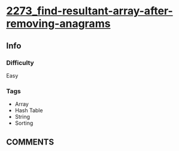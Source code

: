 # [2273_find-resultant-array-after-removing-anagrams](https://leetcode.com/problems/find-resultant-array-after-removing-anagrams)

## Info

### Difficulty

Easy

### Tags

- Array
- Hash Table
- String
- Sorting

## __COMMENTS__

> 
